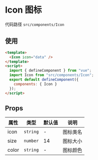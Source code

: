 # Icon 图标

代码路径 `src/components/Icon`

## 使用

```html
<template>
  <Icon icon="data" />
</template>
<script>
  import { defineComponent } from "vue";
  import Icon from "src/components/Icon";
  export default defineComponent({
    components: { Icon }
  });
</script>
```

## Props

| 属性  | 类型     | 默认值 | 说明     |
| ----- | -------- | ------ | -------- |
| icon  | `string` | -      | 图标类名   |
| size  | `number` | 14     | 图标大小 |
| color | `string` | -      | 图标颜色 |
